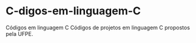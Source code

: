 # C-digos-em-linguagem-C
Códigos em linguagem C
Códigos de projetos em linguagem C propostos pela UFPE.
